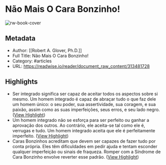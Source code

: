 # Não Mais O Cara Bonzinho!

![rw-book-cover](https://readwise-assets.s3.amazonaws.com/media/reader/parsed_document_assets/313481728/g7ZHEvvWfxeusmF_MOWzA2Q4lkTFqn41tup-o7c3FVU-cove_XviILDp.png)

## Metadata
- Author: [[Robert A. Glover, Ph.D.]]
- Full Title: Não Mais O Cara Bonzinho!
- Category: #articles
- URL: https://readwise.io/reader/document_raw_content/313481728

## Highlights
- Ser integrado significa ser capaz de aceitar todos os aspectos sobre si mesmo. Um homem integrado é capaz de abraçar tudo o que faz dele um homem único: o seu poder, sua assertividade, sua coragem, e sua paixão, assim como as suas imperfeições, seus erros, e seu lado negro. ([View Highlight](https://read.readwise.io/read/01k469nwa8sw8p68kkh0hbftez))
- Um homem integrado não se esforça para ser perfeito ou ganhar a aprovação dos outros. Ao contrário, ele aceita-se tal como ele é, verrugas e tudo. Um homem integrado aceita que ele é perfeitamente imperfeito. ([View Highlight](https://read.readwise.io/read/01k469qsvdkrq798dsvzh10450))
- Caras Bonzinhos acreditam que devem ser capazes de fazer tudo por conta própria. Eles têm dificuldades em pedir ajuda e tentam esconder qualquer imperfeição ou sinais de fraqueza. Romper com a Síndrome de Cara Bonzinho envolve reverter esse padrão. ([View Highlight](https://read.readwise.io/read/01k46a280pvfyh3apaegrkmq65))
